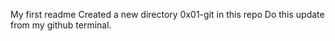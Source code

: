 My first readme
Created a new directory 0x01-git in this repo
Do this update from my github terminal. 

